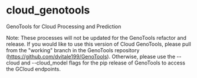 # cloud_genotools
GenoTools for Cloud Processing and Prediction

Note: These processes will not be updated for the GenoTools refactor and release. If you would like to use this version of Cloud GenoTools, please pull from the "working" branch in the GenoTools repository (https://github.com/dvitale199/GenoTools). Otherwise, please use the --cloud and --cloud_model flags for the pip release of GenoTools to access the GCloud endpoints.
